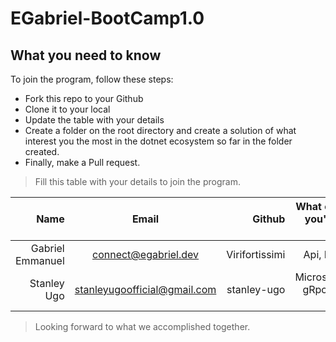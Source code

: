 # EGabriel-BootCamp1.0

## What you need to know
To join the program, follow these steps:
- Fork this repo to your Github
- Clone it to your local
- Update the table with your details
- Create a folder on the root directory and create a solution of what interest you the most in the dotnet ecosystem so far in the folder created.
- Finally, make a Pull request.

> Fill this table with your details to join the program.

| Name                 | Email                 | Github         | What concept you'd like to learn       |
|---------------------:|:---------------------:|---------------:|---------------------------------------:|
| Gabriel Emmanuel     |connect@egabriel.dev   | Virifortissimi | Api, MVC etc                           |
| Stanley Ugo          |stanleyugoofficial@gmail.com   | stanley-ugo | Microservices, gRpc, Reddis etc                           |



> Looking forward to what we accomplished together.